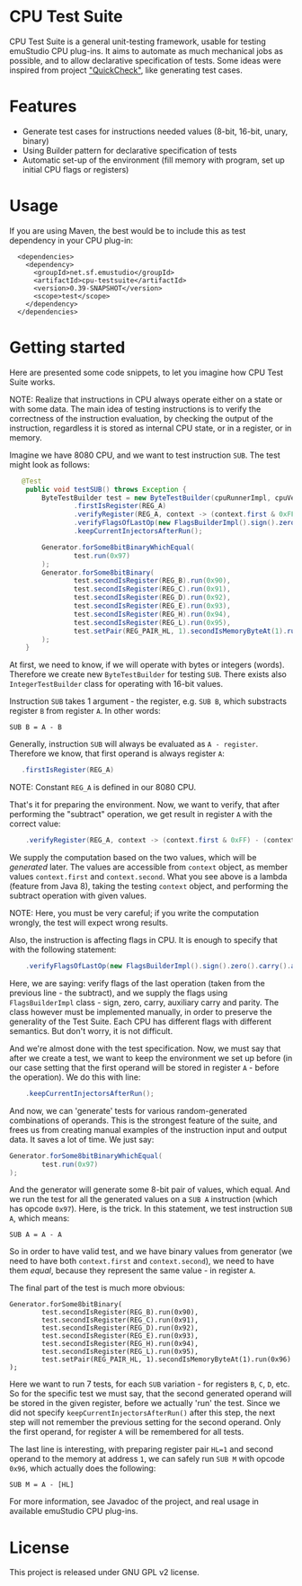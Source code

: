 # CPU Test Suite

CPU Test Suite is a general unit-testing framework, usable for testing emuStudio CPU plug-ins. It aims to automate as
much mechanical jobs as possible, and to allow declarative specification of tests. Some ideas were inspired from
project ["QuickCheck"](https://github.com/pholser/junit-quickcheck), like generating test cases.

# Features

- Generate test cases for instructions needed values (8-bit, 16-bit, unary, binary) 
- Using Builder pattern for declarative specification of tests
- Automatic set-up of the environment (fill memory with program, set up initial CPU flags or registers)

# Usage

If you are using Maven, the best would be to include this as test dependency in your CPU plug-in:

```Maven POM
  <dependencies>
    <dependency>
      <groupId>net.sf.emustudio</groupId>
      <artifactId>cpu-testsuite</artifactId>
      <version>0.39-SNAPSHOT</version>
      <scope>test</scope>
    </dependency>
  </dependencies>
```

# Getting started

Here are presented some code snippets, to let you imagine how CPU Test Suite works. 

NOTE: Realize that instructions in CPU always operate either on a state or with some data. The main idea of testing
      instructions is to verify the correctness of the instruction evaluation, by checking the output of the instruction,
      regardless it is stored as internal CPU state, or in a register, or in memory.

Imagine we have 8080 CPU, and we want to test instruction `SUB`. The test might look as follows:

```Java
   @Test
    public void testSUB() throws Exception {
        ByteTestBuilder test = new ByteTestBuilder(cpuRunnerImpl, cpuVerifierImpl)
                .firstIsRegister(REG_A)
                .verifyRegister(REG_A, context -> (context.first & 0xFF) - (context.second & 0xFF))
                .verifyFlagsOfLastOp(new FlagsBuilderImpl().sign().zero().carry().auxCarry().parity())
                .keepCurrentInjectorsAfterRun();

        Generator.forSome8bitBinaryWhichEqual(
                test.run(0x97)
        );
        Generator.forSome8bitBinary(
                test.secondIsRegister(REG_B).run(0x90),
                test.secondIsRegister(REG_C).run(0x91),
                test.secondIsRegister(REG_D).run(0x92),
                test.secondIsRegister(REG_E).run(0x93),
                test.secondIsRegister(REG_H).run(0x94),
                test.secondIsRegister(REG_L).run(0x95),
                test.setPair(REG_PAIR_HL, 1).secondIsMemoryByteAt(1).run(0x96)
        );
    }
```

At first, we need to know, if we will operate with bytes or integers (words). Therefore we create new `ByteTestBuilder`
for testing `SUB`. There exists also `IntegerTestBuilder` class for operating with 16-bit values.

Instruction `SUB` takes 1 argument - the register, e.g. `SUB B`, which substracts register `B` from register `A`.
In other words:

```
SUB B = A - B
```

Generally, instruction `SUB` will always be evaluated as `A - register`. Therefore we know, that first operand is always
register `A`:

```Java
   .firstIsRegister(REG_A)
```

NOTE: Constant `REG_A` is defined in our 8080 CPU.

That's it for preparing the environment. Now, we want to verify, that after performing the "subtract" operation,
we get result in register `A` with the correct value:

```Java
    .verifyRegister(REG_A, context -> (context.first & 0xFF) - (context.second & 0xFF))
```

We supply the computation based on the two values, which will be *generated* later. The values are accessible from
`context` object, as member values `context.first` and `context.second`. What you see above is a lambda (feature from
Java 8), taking the testing `context` object, and performing the subtract operation with given values.
 
NOTE: Here, you must be very careful; if you write the computation wrongly, the test will expect wrong results.
    
Also, the instruction is affecting flags in CPU. It is enough to specify that with the following statement:
 
```Java
    .verifyFlagsOfLastOp(new FlagsBuilderImpl().sign().zero().carry().auxCarry().parity())
```
 
Here, we are saying: verify flags of the last operation (taken from the previous line - the subtract), and we supply
the flags using `FlagsBuilderImpl` class - sign, zero, carry, auxiliary carry and parity. The class however must be
implemented manually, in order to preserve the generality of the Test Suite. Each CPU has different flags with
different semantics. But don't worry, it is not difficult.

And we're almost done with the test specification. Now, we must say that after we create a test, we want to keep
the environment we set up before (in our case setting that the first operand will be stored in register `A` - before
the operation). We do this with line:
 
```Java
    .keepCurrentInjectorsAfterRun();
```

And now, we can 'generate' tests for various random-generated combinations of operands. This is the strongest feature
of the suite, and frees us from creating manual examples of the instruction input and output data. It saves a lot of
time. We just say:

```Java
Generator.forSome8bitBinaryWhichEqual(
        test.run(0x97)
);
```

And the generator will generate some 8-bit pair of values, which equal. And we run the test for all the generated values
on a `SUB A` instruction (which has opcode `0x97`). Here, is the trick. In this statement, we test instruction `SUB A`,
which means:

```
SUB A = A - A
```

So in order to have valid test, and we have binary values from generator (we need to have both `context.first` and
`context.second`), we need to have them *equal*, because they represent the same value - in register `A`.

The final part of the test is much more obvious:

```
Generator.forSome8bitBinary(
        test.secondIsRegister(REG_B).run(0x90),
        test.secondIsRegister(REG_C).run(0x91),
        test.secondIsRegister(REG_D).run(0x92),
        test.secondIsRegister(REG_E).run(0x93),
        test.secondIsRegister(REG_H).run(0x94),
        test.secondIsRegister(REG_L).run(0x95),
        test.setPair(REG_PAIR_HL, 1).secondIsMemoryByteAt(1).run(0x96)
);
```

Here we want to run 7 tests, for each `SUB` variation - for registers `B`, `C`, `D`, etc. So for the specific test we
must say, that the second generated operand will be stored in the given register, before we actually 'run' the test.
Since we did not specify `keepCurrentInjectorsAfterRun()` after this step, the next step will not remember the previous
setting for the second operand. Only the first operand, for register `A` will be remembered for all tests.

The last line is interesting, with preparing register pair `HL=1` and second operand to the memory at address `1`, we
can safely run `SUB M` with opcode `0x96`, which actually does the following:

```
SUB M = A - [HL]
```

For more information, see Javadoc of the project, and real usage in available emuStudio CPU plug-ins.
    
# License

This project is released under GNU GPL v2 license.
